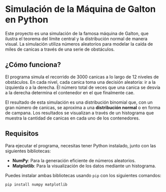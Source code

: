 
# Simulación de la Máquina de Galton en Python

Este proyecto es una simulación de la famosa máquina de Galton, que ilustra el teorema del límite central y la distribución normal de manera visual. La simulación utiliza números aleatorios para modelar la caída de miles de canicas a través de una serie de obstáculos.

## ¿Cómo funciona?

El programa simula el recorrido de 3000 canicas a lo largo de 12 niveles de obstáculos. En cada nivel, cada canica toma una decisión aleatoria: ir a la izquierda o a la derecha. El número total de veces que una canica se desvía a la derecha determina el contenedor en el que finalmente cae.

El resultado de esta simulación es una distribución binomial que, con un gran número de canicas, se aproxima a una **distribución normal** o en forma de campana. Los resultados se visualizan a través de un histograma que muestra la cantidad de canicas en cada uno de los contenedores.

## Requisitos

Para ejecutar el programa, necesitas tener Python instalado, junto con las siguientes bibliotecas:

* **NumPy**: Para la generación eficiente de números aleatorios.
* **Matplotlib**: Para la visualización de los datos mediante un histograma.

Puedes instalar ambas bibliotecas usando `pip` con los siguientes comandos:

```bash
pip install numpy matplotlib
